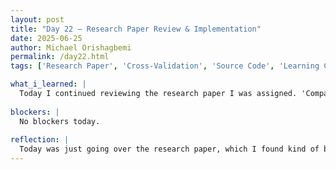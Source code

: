 ```yaml
---
layout: post
title: "Day 22 – Research Paper Review & Implementation"
date: 2025-06-25
author: Michael Orishagbemi
permalink: /day22.html
tags: ['Research Paper', 'Cross-Validation', 'Source Code', 'Learning Curve']

what_i_learned: |
  Today I continued reviewing the research paper I was assigned. 'Comparative analysis of heart disease prediction using logistic regression, SVM, KNN, and random forest with cross-validation for improved accuracy'. To give a brief summary of the paper, it argues for the use of cross-validation to imrpove machine learning systems to better improve the diagonistic ability of predicitive heart disease models. Their methodology was that they would take four machine learning models (Linear Regression, KNN, SVM, and Random forest) and compare their accuracy using the train-test-split model vs the use of cross validation and compartive metrics. The results they produced showed that cross-validation contributed to improved accuracy across the board for all models.
  
blockers: |
  No blockers today. 
  
reflection: |
  Today was just going over the research paper, which I found kind of boring to be honest. The paper itself has an interseting real-world problem they want to solve and their methodology is interesting, my problem is that its just too long-winded and it takes a while to understand the real important stuff they're trying to say in each section. The implementation into Python was also a confusing process, the code provided to us in the study was different than the one they used in the source code, so some of the computations he did like encode the categorical features into binary indicators weren't neccesary in our own code. Little things like that made the whole process tiring,
---
```

